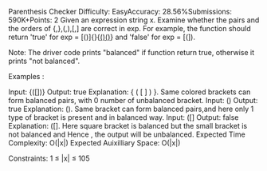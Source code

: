 Parenthesis Checker
Difficulty: EasyAccuracy: 28.56%Submissions: 590K+Points: 2
Given an expression string x. Examine whether the pairs and the orders of {,},(,),[,] are correct in exp.
For example, the function should return 'true' for exp = [()]{}{[()()]()} and 'false' for exp = [(]).

Note: The driver code prints "balanced" if function return true, otherwise it prints "not balanced".

Examples :

Input: {([])}
Output: true
Explanation: { ( [ ] ) }. Same colored brackets can form balanced pairs, with 0 number of unbalanced bracket.
Input: ()
Output: true
Explanation: (). Same bracket can form balanced pairs,and here only 1 type of bracket is present and in balanced way.
Input: ([]
Output: false
Explanation: ([]. Here square bracket is balanced but the small bracket is not balanced and Hence , the output will be unbalanced.
Expected Time Complexity: O(|x|)
Expected Auixilliary Space: O(|x|)

Constraints:
1 ≤ |x| ≤ 105